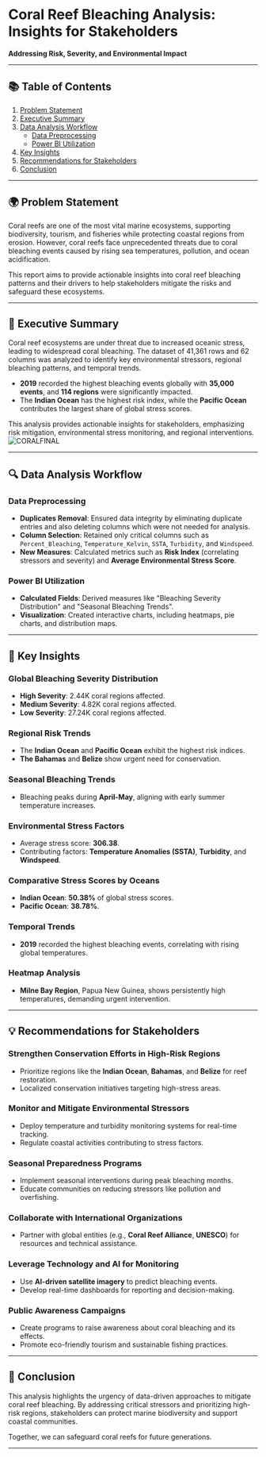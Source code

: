 # Coral Reef Bleaching Analysis: Insights for Stakeholders  
**Addressing Risk, Severity, and Environmental Impact**

---

## 📚 Table of Contents  
1. [Problem Statement](#problem-statement)  
2. [Executive Summary](#executive-summary)  
3. [Data Analysis Workflow](#data-analysis-workflow)  
   - [Data Preprocessing](#data-preprocessing)  
   - [Power BI Utilization](#power-bi-utilization)  
4. [Key Insights](#key-insights)  
5. [Recommendations for Stakeholders](#recommendations-for-stakeholders)  
6. [Conclusion](#conclusion)

---

## 🌍 Problem Statement  
Coral reefs are one of the most vital marine ecosystems, supporting biodiversity, tourism, and fisheries while protecting coastal regions from erosion. However, coral reefs face unprecedented threats due to coral bleaching events caused by rising sea temperatures, pollution, and ocean acidification.  

This report aims to provide actionable insights into coral reef bleaching patterns and their drivers to help stakeholders mitigate the risks and safeguard these ecosystems.



---

## 📝 Executive Summary  
Coral reef ecosystems are under threat due to increased oceanic stress, leading to widespread coral bleaching. The dataset of 41,361 rows and 62 columns was analyzed to identify key environmental stressors, regional bleaching patterns, and temporal trends.  

- **2019** recorded the highest bleaching events globally with **35,000 events**, and **114 regions** were significantly impacted.  
- The **Indian Ocean** has the highest risk index, while the **Pacific Ocean** contributes the largest share of global stress scores.  

This analysis provides actionable insights for stakeholders, emphasizing risk mitigation, environmental stress monitoring, and regional interventions.
![CORALFINAL](https://github.com/user-attachments/assets/d7fd52c2-b2e6-4603-af71-78f3ff5d9ccf)

---

## 🔍 Data Analysis Workflow  

### Data Preprocessing  
- **Duplicates Removal**: Ensured data integrity by eliminating duplicate entries and also deleting columns which were not needed for analysis.  
- **Column Selection**: Retained only critical columns such as `Percent_Bleaching`, `Temperature_Kelvin`, `SSTA`, `Turbidity`, and `Windspeed`.  
- **New Measures**: Calculated metrics such as **Risk Index** (correlating stressors and severity) and **Average Environmental Stress Score**.

### Power BI Utilization  
- **Calculated Fields**: Derived measures like "Bleaching Severity Distribution" and "Seasonal Bleaching Trends".  
- **Visualization**: Created interactive charts, including heatmaps, pie charts, and distribution maps.  

---

## 🌟 Key Insights  

### Global Bleaching Severity Distribution  
- **High Severity**: 2.44K coral regions affected.  
- **Medium Severity**: 4.82K coral regions affected.  
- **Low Severity**: 27.24K coral regions affected.  

### Regional Risk Trends  
- The **Indian Ocean** and **Pacific Ocean** exhibit the highest risk indices.  
- **The Bahamas** and **Belize** show urgent need for conservation.  

### Seasonal Bleaching Trends  
- Bleaching peaks during **April-May**, aligning with early summer temperature increases.

### Environmental Stress Factors  
- Average stress score: **306.38**.  
- Contributing factors: **Temperature Anomalies (SSTA)**, **Turbidity**, and **Windspeed**.

### Comparative Stress Scores by Oceans  
- **Indian Ocean**: **50.38%** of global stress scores.  
- **Pacific Ocean**: **38.78%**.

### Temporal Trends  
- **2019** recorded the highest bleaching events, correlating with rising global temperatures.

### Heatmap Analysis  
- **Milne Bay Region**, Papua New Guinea, shows persistently high temperatures, demanding urgent intervention.

---

## 💡 Recommendations for Stakeholders  

### Strengthen Conservation Efforts in High-Risk Regions  
- Prioritize regions like the **Indian Ocean**, **Bahamas**, and **Belize** for reef restoration.  
- Localized conservation initiatives targeting high-stress areas.  

### Monitor and Mitigate Environmental Stressors  
- Deploy temperature and turbidity monitoring systems for real-time tracking.  
- Regulate coastal activities contributing to stress factors.  

### Seasonal Preparedness Programs  
- Implement seasonal interventions during peak bleaching months.  
- Educate communities on reducing stressors like pollution and overfishing.  

### Collaborate with International Organizations  
- Partner with global entities (e.g., **Coral Reef Alliance**, **UNESCO**) for resources and technical assistance.  

### Leverage Technology and AI for Monitoring  
- Use **AI-driven satellite imagery** to predict bleaching events.  
- Develop real-time dashboards for reporting and decision-making.  

### Public Awareness Campaigns  
- Create programs to raise awareness about coral bleaching and its effects.  
- Promote eco-friendly tourism and sustainable fishing practices.

---

## 🏁 Conclusion  
This analysis highlights the urgency of data-driven approaches to mitigate coral reef bleaching. By addressing critical stressors and prioritizing high-risk regions, stakeholders can protect marine biodiversity and support coastal communities.  

Together, we can safeguard coral reefs for future generations.


---





